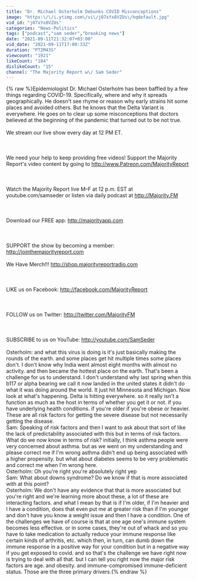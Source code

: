```yaml
---
title: "Dr. Michael Osterholm Debunks COVID Misconceptions"
image: "https:\/\/i.ytimg.com\/vi\/j07xYx8VZUs\/hqdefault.jpg"
vid_id: "j07xYx8VZUs"
categories: "News-Politics"
tags: ["podcast","sam seder","breaking news"]
date: "2021-09-11T21:32:07+03:00"
vid_date: "2021-09-11T17:00:33Z"
duration: "PT2M43S"
viewcount: "1921"
likeCount: "184"
dislikeCount: "15"
channel: "The Majority Report w\/ Sam Seder"
---
```

{% raw %}Epidemiologist Dr. Michael Osterholm has been baffled by a few things regarding COVID-19. Specifically, where and why it spreads geographically. He doesn't see rhyme or reason why early strains hit some places and avoided others. But he knows that the Delta Variant is everywhere. He goes on to clear up some misconceptions that doctors believed at the beginning of the pandemic that turned out to be not true.<br /><br />We stream our live show every day at 12 PM ET.<br /><br /><br /><br />We need your help to keep providing free videos! Support the Majority Report's video content by going to <a rel="nofollow" target="blank" href="http://www.Patreon.com/MajorityReport">http://www.Patreon.com/MajorityReport</a><br /><br /><br /><br />Watch the Majority Report live M–F at 12 p.m. EST at youtube.com/samseder or listen via daily podcast at <a rel="nofollow" target="blank" href="http://Majority.FM">http://Majority.FM</a><br /><br /><br /><br />Download our FREE app: <a rel="nofollow" target="blank" href="http://majorityapp.com">http://majorityapp.com</a><br /><br /><br /><br />SUPPORT the show by becoming a member: <a rel="nofollow" target="blank" href="http://jointhemajorityreport.com">http://jointhemajorityreport.com</a><br /><br />We Have Merch!!! <a rel="nofollow" target="blank" href="http://shop.majorityreportradio.com">http://shop.majorityreportradio.com</a><br /><br /><br /><br />LIKE us on Facebook: <a rel="nofollow" target="blank" href="http://facebook.com/MajorityReport">http://facebook.com/MajorityReport</a><br /><br /><br /><br />FOLLOW us on Twitter: <a rel="nofollow" target="blank" href="http://twitter.com/MajorityFM">http://twitter.com/MajorityFM</a><br /><br /><br /><br />SUBSCRIBE to us on YouTube: <a rel="nofollow" target="blank" href="http://youtube.com/SamSeder">http://youtube.com/SamSeder</a><br /><br />Osterholm: and what this virus is doing is it's just basically making the rounds of the earth. and some places get hit multiple times some places don't. I don't know why India went almost eight months with almost no activity. and then became the hottest place on the earth. That's been a challenge for us to understand. I don't understand why last spring when this b117 or alpha bearing we call it now landed in the united states it didn't do what it was doing around the world. It just hit Minnesota and Michigan. Now look at what's happening. Delta is hitting everywhere. so it really isn't a function as much as the host in terms of whether you get it or not. if you have underlying health conditions. if you're older if you're obese or heavier. These are all risk factors for getting the severe disease but not necessarily getting the disease.<br />Sam: Speaking of risk factors and then I want to ask about that sort of like the lack of predictability associated with this but in terms of risk factors. What do we now know in terms of risk? initially, I think asthma people were very concerned about asthma. but as we went on my understanding and please correct me if I'm wrong asthma didn't end up being associated with a higher propensity. but what about diabetes seems to be very problematic and correct me when I'm wrong here.<br />Osterholm: Oh you're right you're absolutely right yep <br />Sam: What about downs syndrome? Do we know if that is more associated with at this point?<br />Osterholm: We don't have any evidence that that is more associated but you're right and we're learning more about these, a lot of these are interacting factors. and what I mean by that is if I'm older, if I'm heavier and I have a condition, does that even put me at greater risk than if I'm younger and don't have you know a weight issue and then I have a condition. One of the challenges we have of course is that at one age one's immune system becomes less effective. or in some cases, they're out of whack and so you have to take medication to actually reduce your immune response like certain kinds of arthritis, etc. which then, in turn, can dumb down the immune response in a positive way for your condition but in a negative way if you get exposed to covid. and so that's the challenge we have right now is trying to deal with all that. but I can tell you right now the major risk factors are age. and obesity. and immune-compromised immune-deficient status. Those are the three primary drivers.{% endraw %}
